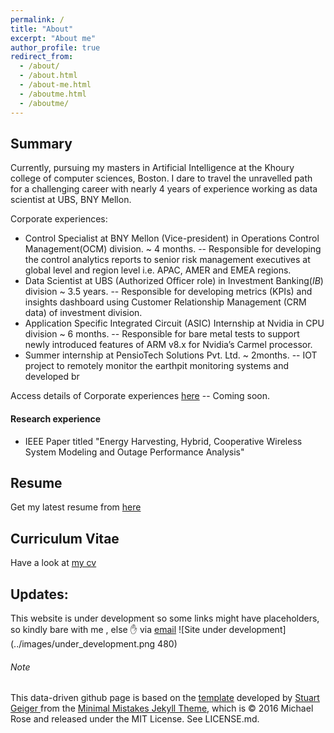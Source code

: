 ```yaml
---
permalink: /
title: "About"
excerpt: "About me"
author_profile: true
redirect_from: 
  - /about/
  - /about.html
  - /about-me.html
  - /aboutme.html
  - /aboutme/
---
```

## Summary
Currently, pursuing my masters in Artificial Intelligence at the Khoury college of computer sciences, Boston. 
I dare to travel the unravelled path for a challenging career with nearly 4 years of experience working as data scientist at UBS, BNY Mellon.

Corporate experiences:
- Control Specialist at BNY Mellon (Vice-president) in Operations Control Management(OCM) division. ~ 4 months. 
    -- Responsible for developing the control analytics reports to senior risk management executives at global level and region level i.e. APAC, AMER and EMEA regions.
- Data Scientist at UBS (Authorized Officer role) in Investment Banking(_IB_) division ~ 3.5 years.
    -- Responsible for developing metrics (KPIs) and insights dashboard using Customer Relationship Management (CRM data) of investment division.
- Application Specific Integrated Circuit (ASIC) Internship at Nvidia in CPU division ~ 6 months.
    -- Responsible for bare metal tests to support newly introduced features of ARM v8.x for Nvidia’s Carmel processor.
- Summer internship at PensioTech Solutions Pvt. Ltd. ~ 2months. 
    -- IOT project to remotely monitor the earthpit monitoring systems and developed br


Access details of Corporate experiences [here]() -- Coming soon. 

#### Research experience
- IEEE Paper titled "Energy Harvesting, Hybrid, Cooperative Wireless System Modeling and Outage Performance Analysis"

## Resume
Get my latest resume from [here](https://praphulsamavedam.github.io/resume/)
## Curriculum Vitae
Have a look at [my cv](https://praphulsamavedam.github.io/cv/)    

## Updates:
This website is under development so some links might have placeholders, so kindly bare with me , else :raised_hand: via 
[email](mailto:praphulsamavedam@gmail.com;samavedam.m@northeastern.edu)
![Site under development](../images/under_development.png 480)

























###### Note
This data-driven github page is based on the [template](https://academicpages.github.io/) developed by [Stuart Geiger
](https://github.com/staeiou) from the [Minimal Mistakes Jekyll Theme](https://mmistakes.github.io/minimal-mistakes/), which is © 2016 Michael Rose and released under the MIT License. See LICENSE.md.
 